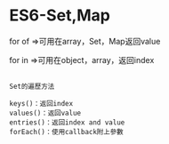 # ES6-Set,Map

for of =>可用在array，Set，Map返回value

for in =>可用在object，array，返回index




```

Set的遍歷方法

keys()：返回index
values()：返回value
entries()：返回index and value
forEach()：使用callback附上參數
```